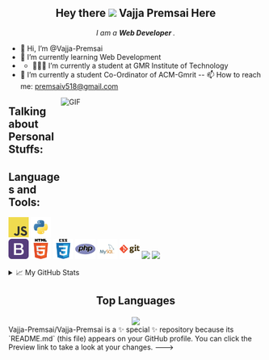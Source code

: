 <div align="center">
  <h2>Hey there <img src="https://media.giphy.com/media/hvRJCLFzcasrR4ia7z/giphy.gif" width="25px"> Vajja Premsai  Here</h2>
  <i>I am a <b>Web Developer </b>.</i>
</div>


- 👋 Hi, I’m @Vajja-Premsai
- 🌱 I’m currently learning Web Development
- - 👨🏽‍💻 I’m currently a student at GMR Institute of Technology
- 💞️ I’m currently a student Co-Ordinator of ACM-Gmrit
-- 📫 How to reach me: <a href="mailto:premsaiv518@gmail.com">premsaiv518@gmail.com</a>



<img align="right" alt="GIF" src="https://github.com/Dhamareshwarakumar/Dhamareshwarakumar/blob/main/code.gif?raw=true" width="400" height="260" />
  
## Talking about Personal Stuffs:




<!-- - 📝[Resume](link-here) -->

## Languages and Tools:

<code><img height="40" src="https://raw.githubusercontent.com/github/explore/80688e429a7d4ef2fca1e82350fe8e3517d3494d/topics/javascript/javascript.png"></code>
<code><img height="40" src="https://raw.githubusercontent.com/github/explore/80688e429a7d4ef2fca1e82350fe8e3517d3494d/topics/python/python.png"></code>
<code><img height="40" src="https://raw.githubusercontent.com/github/explore/80688e429a7d4ef2fca1e82350fe8e3517d3494d/topics/bootstrap/bootstrap.png"></code>
<code><img height="40" src="https://raw.githubusercontent.com/github/explore/5c058a388828bb5fde0bcafd4bc867b5bb3f26f3/topics/html/html.png"></code>
<code><img height="40" src="https://raw.githubusercontent.com/github/explore/80688e429a7d4ef2fca1e82350fe8e3517d3494d/topics/css/css.png"></code>
<code><img height="40" src="https://raw.githubusercontent.com/github/explore/80688e429a7d4ef2fca1e82350fe8e3517d3494d/topics/php/php.png"></code>
<code><img height="40" src="https://raw.githubusercontent.com/github/explore/80688e429a7d4ef2fca1e82350fe8e3517d3494d/topics/mysql/mysql.png"></code>
<code><img height="40" src="https://raw.githubusercontent.com/github/explore/80688e429a7d4ef2fca1e82350fe8e3517d3494d/topics/git/git.png"></code>
<code><img height="40" src="https://github.com/Dhamareshwarakumar/Dhamareshwarakumar/blob/main/iconfinder_BurpSuite_3246741.png"></code>
<code><img height="40" src="https://github.com/Dhamareshwarakumar/Dhamareshwarakumar/blob/main/nmap.png"></code>

<details>
<p align="center"><summary> 📈 My GitHub Stats</summary></p>
<p align="center"> <img src="https://github-readme-stats.vercel.app/api?username=Dhamareshwarakumar&show_icons=true&theme=gotham" alt="Dhamareshwarakumar's Stats" />
</details>
<div align="center">
<h2> Top Languages</h2>
  <img align="center" src="https://github-readme-stats.vercel.app/api/top-langs/?username=Dhamareshwarakumar&theme=gotham&layout=compact">
</div>
Vajja-Premsai/Vajja-Premsai is a ✨ special ✨ repository because its `README.md` (this file) appears on your GitHub profile.
You can click the Preview link to take a look at your changes.
--->

